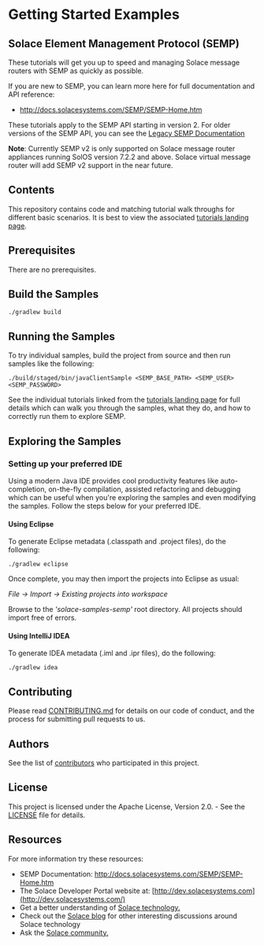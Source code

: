 # Getting Started Examples
## Solace Element Management Protocol (SEMP)

These tutorials will get you up to speed and managing Solace message routers with SEMP as quickly as possible. 

If you are new to SEMP, you can learn more here for full documentation and API reference:

* http://docs.solacesystems.com/SEMP/SEMP-Home.htm

These tutorials apply to the SEMP API starting in version 2. For older versions of the SEMP API, you can see the [Legacy SEMP Documentation](http://docs.solacesystems.com/SEMP/Using-SEMP-to-Manage-and-Monitor-Routers.htm)

**Note**: Currently SEMP v2 is only supported on Solace message router appliances running SolOS version 7.2.2 and above. Solace virtual message router will add SEMP v2 support in the near future.

## Contents

This repository contains code and matching tutorial walk throughs for different basic scenarios. It is best to view the associated [tutorials landing page](https://solacesamples.github.io/solace-samples-semp/).

## Prerequisites

There are no prerequisites. 

## Build the Samples

    ./gradlew build

## Running the Samples

To try individual samples, build the project from source and then run samples like the following:

    ./build/staged/bin/javaClientSample <SEMP_BASE_PATH> <SEMP_USER> <SEMP_PASSWORD>

See the individual tutorials linked from the [tutorials landing page](https://solacesamples.github.io/solace-samples-semp/) for full details which can walk you through the samples, what they do, and how to correctly run them to explore SEMP.

## Exploring the Samples

### Setting up your preferred IDE

Using a modern Java IDE provides cool productivity features like auto-completion, on-the-fly compilation, assisted refactoring and debugging which can be useful when you're exploring the samples and even modifying the samples. Follow the steps below for your preferred IDE.

#### Using Eclipse

To generate Eclipse metadata (.classpath and .project files), do the following:

    ./gradlew eclipse

Once complete, you may then import the projects into Eclipse as usual:

 *File -> Import -> Existing projects into workspace*

Browse to the *'solace-samples-semp'* root directory. All projects should import
free of errors.

#### Using IntelliJ IDEA

To generate IDEA metadata (.iml and .ipr files), do the following:

    ./gradlew idea

## Contributing

Please read [CONTRIBUTING.md](CONTRIBUTING.md) for details on our code of conduct, and the process for submitting pull requests to us.

## Authors

See the list of [contributors](https://github.com/SolaceSamples/solace-samples-semp/contributors) who participated in this project.

## License

This project is licensed under the Apache License, Version 2.0. - See the [LICENSE](LICENSE) file for details.

## Resources

For more information try these resources:

- SEMP Documentation: http://docs.solacesystems.com/SEMP/SEMP-Home.htm
- The Solace Developer Portal website at: [http://dev.solacesystems.com](http://dev.solacesystems.com/)
- Get a better understanding of [Solace technology.](http://dev.solacesystems.com/tech/)
- Check out the [Solace blog](http://dev.solacesystems.com/blog/) for other interesting discussions around Solace technology
- Ask the [Solace community.](http://dev.solacesystems.com/community/)
